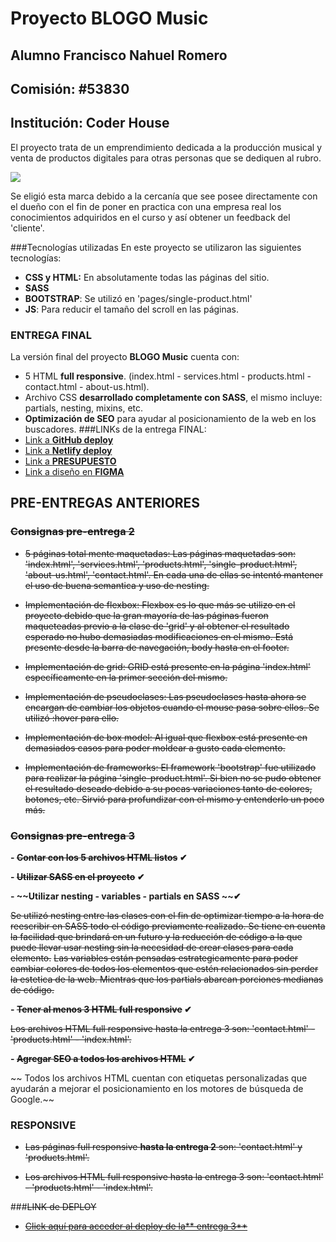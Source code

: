 # Proyecto BLOGO Music
## Alumno Francisco Nahuel Romero
## Comisión: #53830
## Institución: Coder House
El proyecto trata de un emprendimiento dedicada a la producción musical y venta de productos digitales para otras personas que se dediquen al rubro.

[![](https://i.imgur.com/KOxlpcz.png)](http://https://i.imgur.com/KOxlpcz.png)

Se eligió esta marca debido a la cercanía que see posee directamente con el dueño con el fin de poner en practica con una empresa real los conocimientos adquiridos en el curso y así obtener un feedback del 'cliente'.

###Tecnologías utilizadas
En este proyecto se utilizaron las siguientes tecnologías:

- **CSS y HTML:** En absolutamente todas las páginas del sitio.
- **SASS**
- **BOOTSTRAP**: Se utilizó en 'pages/single-product.html'
- **JS**: Para reducir el tamaño del scroll en las páginas.

### ENTREGA FINAL
La versión final del proyecto **BLOGO Music** cuenta con:
- 5 HTML **full responsive**. (index.html - services.html - products.html - contact.html - about-us.html).
- Archivo CSS **desarrollado completamente con SASS**, el mismo incluye: partials, nesting, mixins, etc.
- **Optimización de SEO** para ayudar al posicionamiento de la web en los buscadores.
###LINKs de la entrega FINAL:
- [Link a **GitHub deploy**](https://franromero0.github.io/proyecto-dw-blogo-music-romero/ "Link a GitHub deploy")
- [Link a **Netlify deploy**](https://blogomusic.netlify.app/ "Link a Netlify deploy")
- [Link a **PRESUPUESTO**](https://drive.google.com/file/d/1jbdRsrdHZeyNXoBC1CiitOMhebycOnyo/view?usp=sharing "Link a PRESUPUESTO")
- [Link a diseño en **FIGMA**](https://www.figma.com/file/EHSuQuzMnMuPKIK1qaXE5s/proyecto-desarrollo-web?type=design&node-id=0-1&mode=design&t=JNnUSHsq41V7582h-0 "Link a diseño en FIGMA")

## PRE-ENTREGAS ANTERIORES
### ~~Consignas pre-entrega 2~~
- ~~5 páginas total mente maquetadas: Las páginas maquetadas son: 'index.html', 'services.html', 'products.html', 'single-product.html', 'about-us.html', 'contact.html'. En cada una de ellas se intentó mantener el uso de buena semantica y uso de nesting.~~

- ~~Implementación de flexbox: Flexbox es lo que más se utilizo en el proyecto debido que la gran mayoría de las páginas fueron maqueteadas previo a la clase de 'grid' y al obtener el resultado esperado no hubo demasiadas modificaciones en el mismo. Está presente desde la barra de navegación, body hasta en el footer.~~

- ~~Implementación de grid: GRID está presente en la página 'index.html' específicamente en la primer sección del mismo.~~

- ~~Implementación de pseudoclases: Las pseudoclases hasta ahora se encargan de cambiar los objetos cuando el mouse pasa sobre ellos. Se utilizó :hover para ello.~~

- ~~Implementación de box model: Al igual que flexbox está presente en demasiados casos para poder moldear a gusto cada elemento.~~

- ~~Implementación de frameworks: El framework 'bootstrap' fue utilizado para realizar la página 'single-product.html'. Si bien no se pudo obtener el resultado deseado debido a su pocas variaciones tanto de colores, botones, etc. Sirvió para profundizar con el mismo y entenderlo un poco más.~~

### ~~Consignas pre-entrega 3~~
**- ~~Contar con los 5 archivos HTML listos~~ ✔**

**- ~~Utilizar SASS en el proyecto~~ ✔**

**- ~~Utilizar nesting - variables - partials en SASS ~~✔**

  ~~Se utilizó nesting entre las clases con el fin de optimizar tiempo a la hora de reescribir en SASS todo el código previamente realizado. Se tiene en cuenta la facilidad que brindará en un futuro y la reducción de código a la que puede llevar usar nesting sin la necesidad de crear clases para cada elemento.~~
  ~~Las variables están pensadas estrategicamente para poder cambiar colores de todos los elementos que estén relacionados sin perder la estetica de la web. Mientras que los partials abarcan porciones medianas de código.~~

**- ~~Tener al menos 3 HTML full responsive~~ ✔**

  ~~Los archivos HTML full responsive hasta la entrega 3 son: 'contact.html' - 'products.html' - 'index.html'.~~

**- ~~Agregar SEO a todos los archivos HTML~~ ✔**

~~  Todos los archivos HTML cuentan con etiquetas personalizadas que ayudarán a mejorar el posicionamiento en los motores de búsqueda de Google.~~


### RESPONSIVE
- ~~Las páginas full responsive **hasta la entrega 2** son: 'contact.html' y 'products.html'.~~

- ~~Los archivos HTML full responsive hasta la entrega 3 son: 'contact.html' - 'products.html' - 'index.html'.~~

###~~LINK de DEPLOY~~
- ~~[Click aquí para acceder al deploy de la** entrega 3**](http://http://https://franromero0.github.io/proyecto-desarrollow-web-sass/  "Click aquí para acceder al deploy")~~
~~~~
